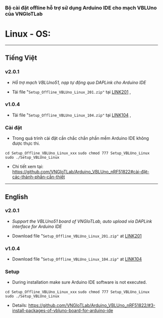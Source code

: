 ### Bộ cài đặt offline hỗ trợ sử dụng Arduino IDE cho mạch VBLUno của VNGIoTLab


# Linux - OS:

*** 
## Tiếng Việt

### v2.0.1 

* *Hỗ trợ mạch VBLUno51, nạp tự động qua DAPLink cho Arduino IDE*

* Tải file "`Setup_Offline_VBLUno_Linux_201.zip"` tại [LINK201](http://www.mediafire.com/file/rvbgfxr73kbqa3q/Setup_Offline_VBLUno_Linux_201.zip) , 

### v1.0.4

* Tải file "`Setup_Offline_VBLUno_Linux_104.zip"` tại [LINK104](http://www.mediafire.com/file/xu131aak6juqx54/Setup_Offline_VBLUno_Linux_104.zip) , 

### Cài đặt

- Trong quá trình cài đặt cần chắc chắn phần mềm Arduino IDE không được thực thi.

`cd Setup_Offline_VBLUno_Linux_xxx`
`sudo chmod 777 Setup_VBLUno_Linux`
`sudo ./Setup_VBLUno_Linux` 

* Chi tiết xem tại: https://github.com/VNGIoTLab/Arduino_VBLUno_nRF51822#cài-đặt-các-thành-phần-cần-thiết

***
## English

### v2.0.1

* *Support the VBLUno51 board of VNGIoTLab, auto upload via DAPLink interface for Arduino IDE*

* Download file "`Setup_Offline_VBLUno_Linux_201.zip"` at [LINK201](http://www.mediafire.com/file/rvbgfxr73kbqa3q/Setup_Offline_VBLUno_Linux_201.zip)

### v1.0.4
* Download file "`Setup_Offline_VBLUno_Linux_104.zip"` at [LINK104](http://www.mediafire.com/file/xu131aak6juqx54/Setup_Offline_VBLUno_Linux_104.zip)

### Setup

- During installation make sure Arduino IDE software is not executed.

`cd Setup_Offline_VBLUno_Linux_xxx`
`sudo chmod 777 Setup_VBLUno_Linux`
`sudo ./Setup_VBLUno_Linux` 

* Details: https://github.com/VNGIoTLab/Arduino_VBLUno_nRF51822/#3-install-packages-of-vbluno-board-for-arduino-ide

